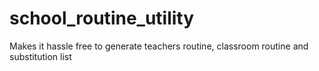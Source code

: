 # school_routine_utility
Makes it hassle free to generate teachers routine, classroom routine and substitution list
